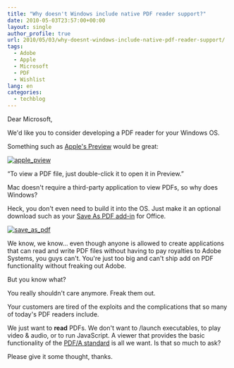 ```yaml
---
title: "Why doesn't Windows include native PDF reader support?"
date: 2010-05-03T23:57:00+00:00
layout: single
author_profile: true
url: 2010/05/03/why-doesnt-windows-include-native-pdf-reader-support/
tags:
  - Adobe
  - Apple
  - Microsoft
  - PDF
  - Wishlist
lang: en
categories: 
  - techblog
---
```

Dear Microsoft,

We'd like you to consider developing a PDF reader for your Windows OS.

Something such as [Apple's Preview](http://support.apple.com/kb/ht2506) would be great:

[![apple_pview](http://lh4.ggpht.com/_vaUVXcmC3OI/S99bvJnsdvI/AAAAAAAACEI/GkkweWmJRc0/apple_pview_thumb%5B3%5D.png?imgmax=800 "apple_pview")](http://lh3.ggpht.com/_vaUVXcmC3OI/S99brD6XGNI/AAAAAAAACEA/S_Bf38LjNXY/s1600-h/apple_pview%5B5%5D.png) 

“To view a PDF file, just double-click it to open it in Preview.”

Mac doesn't require a third-party application to view PDFs, so why does Windows?

Heck, you don't even need to build it into the OS. Just make it an optional download such as your [Save As PDF add-in](http://www.microsoft.com/downloads/details.aspx?FamilyId=F1FC413C-6D89-4F15-991B-63B07BA5F2E5&displaylang=en) for Office.

[![save_as_pdf](http://lh4.ggpht.com/_vaUVXcmC3OI/S99b1mAC51I/AAAAAAAACEQ/liPw7BLQscc/save_as_pdf_thumb%5B2%5D.png?imgmax=800 "save_as_pdf")](http://lh4.ggpht.com/_vaUVXcmC3OI/S99by0fRIZI/AAAAAAAACEM/OnD8X5La1O0/s1600-h/save_as_pdf%5B4%5D.png) 

We know, we know… even though anyone is allowed to create applications that can read and write PDF files without having to pay royalties to Adobe Systems, you guys can't. You're just too big and can't ship add on PDF functionality without freaking out Adobe.

But you know what?

You really shouldn't care anymore. Freak them out.

Your customers are tired of the exploits and the complications that so many of today's PDF readers include.

We just want to **read** PDFs. We don't want to /launch executables, to play video & audio, or to run JavaScript. A viewer that provides the basic functionality of the [PDF/A standard](http://en.wikipedia.org/wiki/PDF/A) is all we want. Is that so much to ask?

Please give it some thought, thanks.